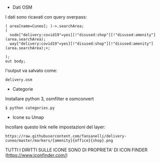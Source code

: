 - Dati OSM

I dati sono ricavati con query overpass:

```
( area[name=Cuneo]; )->.searchArea;
(
  node["delivery:covid19"=yes][!"disused:shop"][!"disused:amenity"](area.searchArea);
  way["delivery:covid19"=yes][!"disused:shop"][!"disused:amenity"](area.searchArea);>;

);
out body;

```

l'output va salvato come:

```
delivery.osm
```

- Categorie

Installare python 3, osmfilter e osmconvert
```
$ python categories.py
```


- Icone su Umap

Incollare questo link nelle impostazioni del layer:

```
https://raw.githubusercontent.com/fansanelli/delivery-cuneo/master/markers/{amenity}{office}{shop}.png
```

TUTTI I DIRITTI SULLE ICONE SONO DI PROPRIETA' DI ICON FINDER (https://www.iconfinder.com/)
